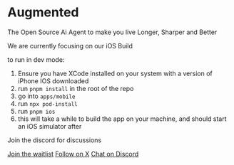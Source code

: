 # Augmented

The Open Source Ai Agent to make you live Longer, Sharper and Better

We are currently focusing on our iOS Build

to run in dev mode:

1. Ensure you have XCode installed on your system with a version of iPhone IOS downloaded
2. run `pnpm install` in the root of the repo
3. go into `apps/mobile`
4. run `npx pod-install`
5. run `pnpm ios`
6. this will take a while to build the app on your machine, and should start an iOS simulator after

Join the discord for discussions

[Join the waitlist](https://augmentedhq.com)
[Follow on X](https://x.com/augmentedhq.com)
[Chat on Discord](https://discord.gg/tKmSyU8GBT)
